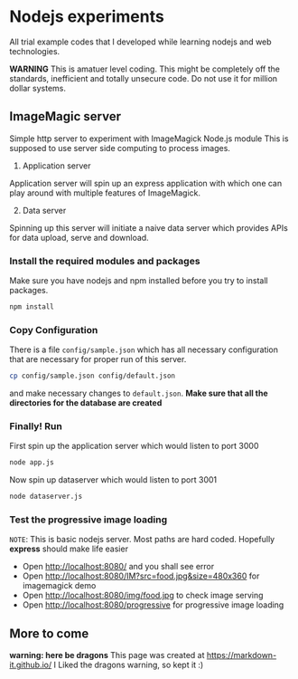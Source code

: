# Nodejs experiments
All trial example codes that I developed while learning nodejs and web technologies.

**WARNING** This is amatuer level coding. This might be completely off the standards, inefficient and totally unsecure code. Do not use it for million dollar systems.

## ImageMagic server
Simple http server to experiment with ImageMagick Node.js module
This is supposed to use server side computing to process images.

1. Application server

Application server will spin up an express application with which one can
play around with multiple features of ImageMagick.

2. Data server

Spinning up this server will initiate a naive data server which provides APIs
for data upload, serve and download.

### Install the required modules and packages
Make sure you have nodejs and npm installed before you try to install packages.
``` bash
npm install
```

### Copy Configuration
There is a file `config/sample.json` which has all necessary configuration
that are necessary for proper run of this server.

```bash
cp config/sample.json config/default.json
```

and make necessary changes to `default.json`.
**Make sure that all the directories for the database are created**

### Finally! Run

First spin up the application server which would listen to port 3000

``` bash
node app.js
```

Now spin up dataserver which would listen to port 3001

```bash
node dataserver.js
```

### Test the progressive image loading
`NOTE`: This is basic nodejs server. Most paths are hard coded. Hopefully **express** should make life easier

+ Open [http://localhost:8080/](http://localhost:8080/) and you shall see error
+ Open [http://localhost:8080/IM?src=food.jpg&size=480x360](http://localhost:8080/IM?src=food.jpg&size=480x360) for imagemagick demo
+ Open [http://localhost:8080/img/food.jpg](http://localhost:8080/img/food.jpg) to check image serving
+ Open [http://localhost:8080/progressive](http://localhost:8080/progressive) for progressive image loading


## More to come

**warning: here be dragons**
This page was created at https://markdown-it.github.io/
I Liked the dragons warning, so kept it :)
